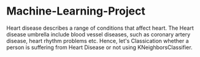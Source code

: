 # Machine-Learning-Project

Heart disease describes a range of conditions that affect heart. The Heart disease umbrella include blood vessel diseases, such as coronary artery disease, heart rhythm problems etc.
Hence, let's Classication whether a person is suffering from Heart Disease or not using KNeighborsClassifier.
